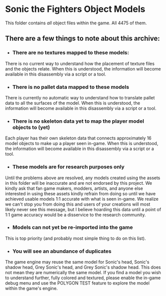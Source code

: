 # Sonic the Fighters Object Models
This folder contains *all* object files within the game. All 4475 of them.
## There are a few things to note about this archive:
- ### There are no textures mapped to these models:
There is no current way to understand how the placement of texture files and the objects relate. When this is understood, the information will become available in this disassembly via a script or a tool.
- ### There is no pallet data mapped to these models
There is currently no automatic way to understand how to translate pallet data to all the surfaces of the model. When this is understood, the information will become available in this disassembly via a script or a tool.
- ### There is no skeleton data yet to map the player model objects to (yet)
Each player has their own skeleton data that connects approximately 16 model objects to make up a player seen in-game. When this is understood, the information will become available in this disassembly via a script or a tool.
- ### These models are for research purposes only
Until the problems above are resolved, any models created using the assets in this folder will be inaccurate and are not endorsed by this project. We kindly ask that fan game makers, modders, artists, and anyone else interested in using these assets kindly refrain from doing so until we have achieved usable models 1:1 accurate with what is seen in-game. We realize we can't stop you from doing this and users of your creations will most likely never see this message, but I believe hoarding this data until a point  of 1:1 game accuracy would be a disservice to the research community.
- ### Models can not yet be re-imported into the game
This is top priority (and probably most simple thing to do on this list).
- ### You will see an abundance of duplicates
The game engine may reuse the same model for Sonic's head, Sonic's shadow head, Grey Sonic's head, and Grey Sonic's shadow head. This does not mean they are numerically the same model. If you find a model you wish to understand further, fully colored and textured, please enable the in-game debug menu and use the POLYGON TEST feature to explore the model within the game's engine.